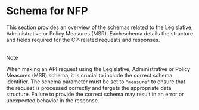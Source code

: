 <script setup>
import "@/style.css"
</script>

# Schema for NFP

This section provides an overview of the schemas related to the Legislative, Administrative or Policy Measures (MSR). Each schema details the structure and fields required for the CP-related requests and responses. 
<br><br>

> [!NOTE]
> When making an API request using the Legislative, Administrative or Policy Measures (MSR) schema, it is crucial to include the correct schema identifier. The schema parameter must be set to `"measure"` to ensure that the request is processed correctly and targets the appropriate data structure. Failure to provide the correct schema may result in an error or unexpected behavior in the response.


<!--@include: @/../components/msr/request-body.md-->